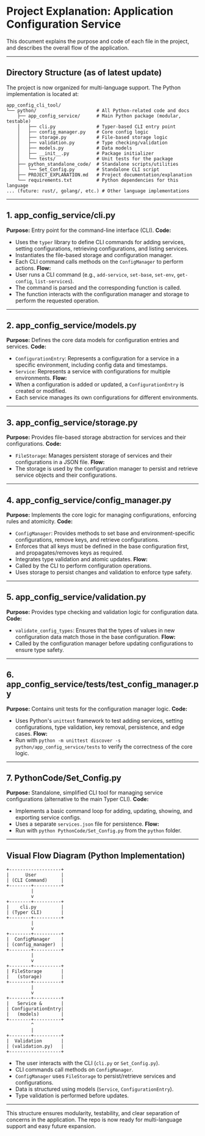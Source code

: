 # Project Explanation: Application Configuration Service

This document explains the purpose and code of each file in the project, and describes the overall flow of the application.

---

## Directory Structure (as of latest update)

The project is now organized for multi-language support. The Python implementation is located at:

```
app_config_cli_tool/
└── python/                      # All Python-related code and docs
    ├── app_config_service/      # Main Python package (modular, testable)
    │   ├── cli.py               # Typer-based CLI entry point
    │   ├── config_manager.py    # Core config logic
    │   ├── storage.py           # File-based storage logic
    │   ├── validation.py        # Type checking/validation
    │   ├── models.py            # Data models
    │   ├── __init__.py          # Package initializer
    │   └── tests/               # Unit tests for the package
    ├── python_standalone_code/  # Standalone scripts/utilities
    │   └── Set_Config.py        # Standalone CLI script
    ├── PROJECT_EXPLANATION.md   # Project documentation/explanation
    └── requirements.txt         # Python dependencies for this language
... (future: rust/, golang/, etc.) # Other language implementations
```

---

## 1. app_config_service/cli.py
**Purpose:** Entry point for the command-line interface (CLI).
**Code:**
- Uses the `typer` library to define CLI commands for adding services, setting configurations, retrieving configurations, and listing services.
- Instantiates the file-based storage and configuration manager.
- Each CLI command calls methods on the `ConfigManager` to perform actions.
**Flow:**
- User runs a CLI command (e.g., `add-service`, `set-base`, `set-env`, `get-config`, `list-services`).
- The command is parsed and the corresponding function is called.
- The function interacts with the configuration manager and storage to perform the requested operation.

---

## 2. app_config_service/models.py
**Purpose:** Defines the core data models for configuration entries and services.
**Code:**
- `ConfigurationEntry`: Represents a configuration for a service in a specific environment, including config data and timestamps.
- `Service`: Represents a service with configurations for multiple environments.
**Flow:**
- When a configuration is added or updated, a `ConfigurationEntry` is created or modified.
- Each service manages its own configurations for different environments.

---

## 3. app_config_service/storage.py
**Purpose:** Provides file-based storage abstraction for services and their configurations.
**Code:**
- `FileStorage`: Manages persistent storage of services and their configurations in a JSON file.
**Flow:**
- The storage is used by the configuration manager to persist and retrieve service objects and their configurations.

---

## 4. app_config_service/config_manager.py
**Purpose:** Implements the core logic for managing configurations, enforcing rules and atomicity.
**Code:**
- `ConfigManager`: Provides methods to set base and environment-specific configurations, remove keys, and retrieve configurations.
- Enforces that all keys must be defined in the base configuration first, and propagates/removes keys as required.
- Integrates type validation and atomic updates.
**Flow:**
- Called by the CLI to perform configuration operations.
- Uses storage to persist changes and validation to enforce type safety.

---

## 5. app_config_service/validation.py
**Purpose:** Provides type checking and validation logic for configuration data.
**Code:**
- `validate_config_types`: Ensures that the types of values in new configuration data match those in the base configuration.
**Flow:**
- Called by the configuration manager before updating configurations to ensure type safety.

---

## 6. app_config_service/tests/test_config_manager.py
**Purpose:** Contains unit tests for the configuration manager logic.
**Code:**
- Uses Python's `unittest` framework to test adding services, setting configurations, type validation, key removal, persistence, and edge cases.
**Flow:**
- Run with `python -m unittest discover -s python/app_config_service/tests` to verify the correctness of the core logic.

---

## 7. PythonCode/Set_Config.py
**Purpose:** Standalone, simplified CLI tool for managing service configurations (alternative to the main Typer CLI).
**Code:**
- Implements a basic command loop for adding, updating, showing, and exporting service configs.
- Uses a separate `services.json` file for persistence.
**Flow:**
- Run with `python PythonCode/Set_Config.py` from the `python` folder.

---

## Visual Flow Diagram (Python Implementation)

```
+-------------------+
|      User         |
| (CLI Command)     |
+--------+----------+
         |
         v
+--------+----------+
|    cli.py         |
| (Typer CLI)       |
+--------+----------+
         |
         v
+--------+----------+
|  ConfigManager    |
| (config_manager)  |
+--------+----------+
         |
         v
+--------+----------+
| FileStorage       |
|   (storage)       |
+--------+----------+
         |
         v
+--------+----------+
|   Service &       |
| ConfigurationEntry|
|   (models)        |
+--------+----------+
         ^
         |
+--------+----------+
|  Validation       |
| (validation.py)   |
+-------------------+
```

- The user interacts with the CLI (`cli.py` or `Set_Config.py`).
- CLI commands call methods on `ConfigManager`.
- `ConfigManager` uses `FileStorage` to persist/retrieve services and configurations.
- Data is structured using models (`Service`, `ConfigurationEntry`).
- Type validation is performed before updates.

---

This structure ensures modularity, testability, and clear separation of concerns in the application. The repo is now ready for multi-language support and easy future expansion.
